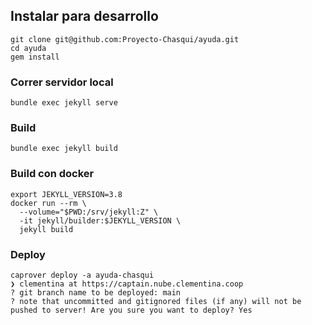 

## Instalar para desarrollo

```
git clone git@github.com:Proyecto-Chasqui/ayuda.git
cd ayuda
gem install
```

### Correr servidor local

```
bundle exec jekyll serve
```

### Build

```
bundle exec jekyll build
```

### Build con docker

```
export JEKYLL_VERSION=3.8
docker run --rm \
  --volume="$PWD:/srv/jekyll:Z" \
  -it jekyll/builder:$JEKYLL_VERSION \
  jekyll build
```

### Deploy

```
caprover deploy -a ayuda-chasqui
❯ clementina at https://captain.nube.clementina.coop
? git branch name to be deployed: main
? note that uncommitted and gitignored files (if any) will not be pushed to server! Are you sure you want to deploy? Yes
```
